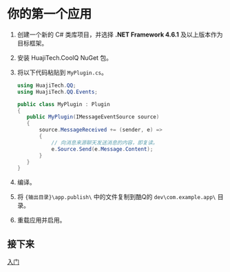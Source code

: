 # 你的第一个应用

1. 创建一个新的 C# 类库项目，并选择 **.NET Framework 4.6.1** 及以上版本作为目标框架。
2. 安装 HuajiTech.CoolQ NuGet 包。
3. 将以下代码粘贴到 `MyPlugin.cs`。

   ```csharp
   using HuajiTech.QQ;
   using HuajiTech.QQ.Events;

   public class MyPlugin : Plugin
   {
      public MyPlugin(IMessageEventSource source)
      {
          source.MessageReceived += (sender, e) =>
          {
              // 向消息来源聊天发送消息的内容，即复读。
              e.Source.Send(e.Message.Content);
          }
      }
   }
   ```

4. 编译。
5. 将 `{输出目录}\app.publish\` 中的文件复制到酷Q的 `dev\com.example.app\` 目录。
6. 重载应用并启用。

## 接下来

[入门](getting_started.md)
